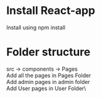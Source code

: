 # Install React-app

Install using npm install

# Folder structure

src -> components -> Pages\
Add all the pages in Pages Folder\
Add admin pages in admin folder\
Add User pages in User Folder\
